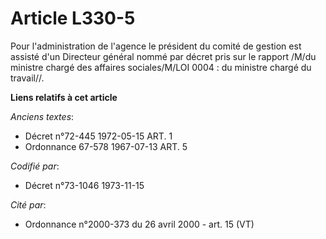 # Article L330-5

Pour l'administration de l'agence le président du comité de gestion est assisté d'un Directeur général nommé par décret pris
sur le rapport /M/du ministre chargé des affaires sociales/M/LOI  0004 : du ministre chargé du travail//.

**Liens relatifs à cet article**

_Anciens textes_:

  - Décret n°72-445 1972-05-15 ART. 1
  - Ordonnance 67-578 1967-07-13 ART. 5

_Codifié par_:

  - Décret n°73-1046 1973-11-15

_Cité par_:

  - Ordonnance n°2000-373 du 26 avril 2000 - art. 15 (VT)

